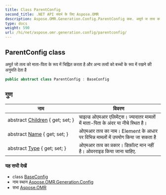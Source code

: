 ```yaml
---
title: Class ParentConfig
second_title: .NET API संदर्भ के लिए Aspose.OMR
description: Aspose.OMR.Generation.Config.ParentConfig कक्ष. अमूर्त ज तत्व क मतपत के रूप में चह्नत करत है और अन्य तत्वं क बच्चं के रूप में रखने क अनुमत देत है
type: docs
weight: 590
url: /hi/net/aspose.omr.generation.config/parentconfig/
---
```

## ParentConfig class

अमूर्त जो तत्व को माता-पिता के रूप में चिह्नित करता है और अन्य तत्वों को बच्चों के रूप में रखने की अनुमति देता है

```csharp
public abstract class ParentConfig : BaseConfig
```

## गुण

| नाम | विवरण |
| --- | --- |
| abstract [Children](../../aspose.omr.generation.config/parentconfig/children/) { get; set; } | चाइल्ड ओएमआर एलिमेंट्स। ज्यादातर मामलों में माता-पिता के अंदर या नीचे स्थित है। |
| abstract [Name](../../aspose.omr.generation.config/baseconfig/name/) { get; set; } | ओएमआर तत्व का नाम। Element के आधार पर विभिन्न मामलों में उपयोग किया जा सकता है |
| abstract [Type](../../aspose.omr.generation.config/baseconfig/type/) { get; set; } | ओएमआर तत्व का प्रकार। डिफ़ॉल्ट मान नहीं है। ओवरराइड किया जाना चाहिए. |

### यह सभी देखें

* class [BaseConfig](../baseconfig/)
* नाम स्थान [Aspose.OMR.Generation.Config](../../aspose.omr.generation.config/)
* सभा [Aspose.OMR](../../)



